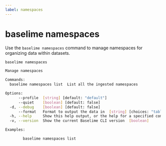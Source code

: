 ```yaml
---
label: namespaces
---
```


# baselime namespaces

Use the `baselime namespaces` command to manage namespaces for organizing data within datasets.

```bash :icon-terminal: terminal
baselime namespaces

Manage namespaces

Commands:
  baselime namespaces list  List all the ingested namespaces

Options:
      --profile  [string] [default: "default"]
      --quiet    [boolean] [default: false]
  -d, --debug    [boolean] [default: false]
      --format   Format to output the data in  [string] [choices: "table", "json"] [default: "table"]
  -h, --help     Show this help output, or the help for a specified command or subcommand  [boolean]
  -v, --version  Show the current Baselime CLI version  [boolean]

Examples:

        baselime namespaces list

```
